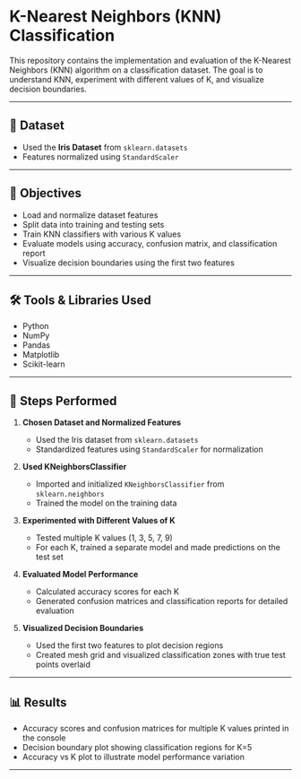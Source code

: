 # K-Nearest Neighbors (KNN) Classification

This repository contains the implementation and evaluation of the K-Nearest Neighbors (KNN) algorithm on a classification dataset. The goal is to understand KNN, experiment with different values of K, and visualize decision boundaries.

---

## 📂 Dataset

- Used the **Iris Dataset** from `sklearn.datasets`
- Features normalized using `StandardScaler`

---

## 📌 Objectives

- Load and normalize dataset features  
- Split data into training and testing sets  
- Train KNN classifiers with various K values  
- Evaluate models using accuracy, confusion matrix, and classification report  
- Visualize decision boundaries using the first two features  

---

## 🛠️ Tools & Libraries Used

- Python  
- NumPy  
- Pandas  
- Matplotlib  
- Scikit-learn  

---

## 🧾 Steps Performed

1. **Chosen Dataset and Normalized Features**  
   - Used the Iris dataset from `sklearn.datasets`  
   - Standardized features using `StandardScaler` for normalization

2. **Used KNeighborsClassifier**  
   - Imported and initialized `KNeighborsClassifier` from `sklearn.neighbors`  
   - Trained the model on the training data

3. **Experimented with Different Values of K**  
   - Tested multiple K values (1, 3, 5, 7, 9)  
   - For each K, trained a separate model and made predictions on the test set

4. **Evaluated Model Performance**  
   - Calculated accuracy scores for each K  
   - Generated confusion matrices and classification reports for detailed evaluation

5. **Visualized Decision Boundaries**  
   - Used the first two features to plot decision regions  
   - Created mesh grid and visualized classification zones with true test points overlaid

---

## 📊 Results

- Accuracy scores and confusion matrices for multiple K values printed in the console  
- Decision boundary plot showing classification regions for K=5  
- Accuracy vs K plot to illustrate model performance variation  

---
 
